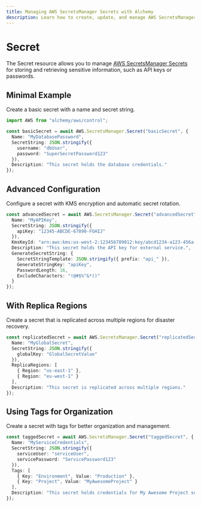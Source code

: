 ```yaml
---
title: Managing AWS SecretsManager Secrets with Alchemy
description: Learn how to create, update, and manage AWS SecretsManager Secrets using Alchemy Cloud Control.
---
```


# Secret

The Secret resource allows you to manage [AWS SecretsManager Secrets](https://docs.aws.amazon.com/secretsmanager/latest/userguide/) for storing and retrieving sensitive information, such as API keys or passwords.

## Minimal Example

Create a basic secret with a name and secret string.

```ts
import AWS from "alchemy/aws/control";

const basicSecret = await AWS.SecretsManager.Secret("basicSecret", {
  Name: "MyDatabasePassword",
  SecretString: JSON.stringify({
    username: "dbUser",
    password: "SuperSecretPassword123"
  }),
  Description: "This secret holds the database credentials."
});
```

## Advanced Configuration

Configure a secret with KMS encryption and automatic secret rotation.

```ts
const advancedSecret = await AWS.SecretsManager.Secret("advancedSecret", {
  Name: "MyAPIKey",
  SecretString: JSON.stringify({
    apiKey: "12345-ABCDE-67890-FGHIJ"
  }),
  KmsKeyId: "arn:aws:kms:us-west-2:123456789012:key/abcd1234-a123-456a-a12b-a123b4cd56ef",
  Description: "This secret holds the API key for external service.",
  GenerateSecretString: {
    SecretStringTemplate: JSON.stringify({ prefix: "api_" }),
    GenerateStringKey: "apiKey",
    PasswordLength: 16,
    ExcludeCharacters: "!@#$%^&*()"
  }
});
```

## With Replica Regions

Create a secret that is replicated across multiple regions for disaster recovery.

```ts
const replicatedSecret = await AWS.SecretsManager.Secret("replicatedSecret", {
  Name: "MyGlobalSecret",
  SecretString: JSON.stringify({
    globalKey: "GlobalSecretValue"
  }),
  ReplicaRegions: [
    { Region: "us-east-1" },
    { Region: "eu-west-1" }
  ],
  Description: "This secret is replicated across multiple regions."
});
```

## Using Tags for Organization

Create a secret with tags for better organization and management.

```ts
const taggedSecret = await AWS.SecretsManager.Secret("taggedSecret", {
  Name: "MyServiceCredentials",
  SecretString: JSON.stringify({
    serviceUser: "serviceUser",
    servicePassword: "ServicePassword123"
  }),
  Tags: [
    { Key: "Environment", Value: "Production" },
    { Key: "Project", Value: "MyAwesomeProject" }
  ],
  Description: "This secret holds credentials for My Awesome Project service."
});
```